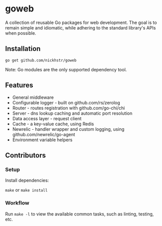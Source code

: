 # goweb
A collection of reusable Go packages for web development. The goal is to remain simple
and idiomatic, while adhering to the standard library's APIs when possible.

## Installation
`go get github.com/nickhstr/goweb`

Note: Go modules are the only supported dependency tool.


## Features
* General middleware
* Configurable logger - built on github.com/rs/zerolog
* Router - routes registration with github.com/go-chi/chi
* Server - dns lookup caching and automatic port resolution
* Data access layer - request client
* Cache - a key-value cache, using Redis
* Newrelic - handler wrapper and custom logging, using github.com/newrelic/go-agent
* Environment variable helpers

## Contributors

### Setup
Install dependencies:

`make` or `make install`

### Workflow
Run `make -l` to view the available common tasks, such as linting, testing, etc.
